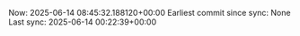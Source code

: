 Now: 2025-06-14 08:45:32.188120+00:00 Earliest commit since sync: None Last sync: 2025-06-14 00:22:39+00:00
